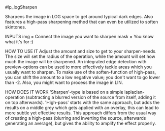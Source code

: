 #lp_logSharpen

Sharpens the image in LOG space to get around typical dark edges. Also features a high-pass sharpening method that can even be utilized to soften skintones.

INPUTS
img = Connect the image you want to sharpen
mask = You know what it's for :)

HOW TO USE IT
Adjust the amount and size to get to your sharpen-needs. The size will set the radius of the operation, while the amount will set how much the image will be sharpened.
An integrated edge detection with preview-options can be used to more effectively tackle areas which you usually want to sharpen.
To make use of the soften-function of high-pass, you can shift the amount to a low negative value; you don't want to go lower than -2. Also, you might want to process the image in LIN.

HOW DOES IT WORK
'Sharpen'-type is based on a simple laplacian-operation (subtracting a blurred version of the source from itself, adding it on top afterwards).
'High-pass' starts with the same approach, but adds the results on a middle grey which gets applied with an overlay, this can lead to more subtle yet effective results. This approach differs from the usual way of creating a high-pass (blurring and inverting the source, afterwards generating an average), but gives the ability to amplify the effect properly.
